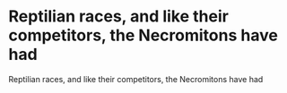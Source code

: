 # Reptilian races, and like their competitors, the Necromitons have had

Reptilian races, and like their competitors, the Necromitons have had